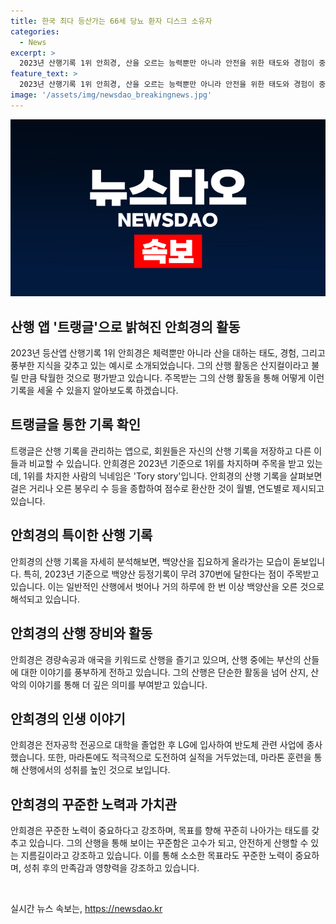 ```yaml
---
title: 한국 최다 등산가는 66세 당뇨 환자 디스크 소유자
categories:
  - News
excerpt: >
  2023년 산행기록 1위 안희경, 산을 오르는 능력뿐만 아니라 안전을 위한 태도와 경험이 중요하다. 안희경의 트랭글 1위는 훌륭한 노력의 결과로, 그의 산행 이야기는 꾸준한 노력의 중요성을 강조한다. 그의 이야기를 통해 사람들은 꾸준함과 안정성에 대한 인사이트를 얻을 수 있다. 신체균증협회에서 받은 치료를 통해 허리 다친 경험도 공유하여 건강의 중요성을 강조한다. 안희경은 꾸준함을 통해 안전하고 건강한 생활을 이어가고 있다. 또한, 그가 백양산에서 본 노을의 아름다움을 통해 자연과의 소통과 존경을 강조하며, 꾸준함과 자연과의 조화로 안정과 풍요로운 삶을 추구한다.
feature_text: >
  2023년 산행기록 1위 안희경, 산을 오르는 능력뿐만 아니라 안전을 위한 태도와 경험이 중요하다. 안희경의 트랭글 1위는 훌륭한 노력의 결과로, 그의 산행 이야기는 꾸준한 노력의 중요성을 강조한다. 그의 이야기를 통해 사람들은 꾸준함과 안정성에 대한 인사이트를 얻을 수 있다. 신체균증협회에서 받은 치료를 통해 허리 다친 경험도 공유하여 건강의 중요성을 강조한다. 안희경은 꾸준함을 통해 안전하고 건강한 생활을 이어가고 있다. 또한, 그가 백양산에서 본 노을의 아름다움을 통해 자연과의 소통과 존경을 강조하며, 꾸준함과 자연과의 조화로 안정과 풍요로운 삶을 추구한다.
image: '/assets/img/newsdao_breakingnews.jpg'
---
```


<p><img src="/assets/img/newsdao_breakingnews.jpg" alt="implanttips 속보" /></p>

<h2 data-ke-size="size26">산행 앱 '트랭글'으로 밝혀진 안희경의 활동</h2>

<p data-ke-size="size16">2023년 등산앱 산행기록 1위 안희경은 체력뿐만 아니라 산을 대하는 태도, 경험, 그리고 풍부한 지식을 갖추고 있는 예시로 소개되었습니다. 그의 산행 활동은 산지컬이라고 불릴 만큼 탁월한 것으로 평가받고 있습니다. 주목받는 그의 산행 활동을 통해 어떻게 이런 기록을 세울 수 있을지 알아보도록 하겠습니다. </p>

<h2 data-ke-size="size26">트랭글을 통한 기록 확인</h2>

<p data-ke-size="size16">트랭글은 산행 기록을 관리하는 앱으로, 회원들은 자신의 산행 기록을 저장하고 다른 이들과 비교할 수 있습니다. 안희경은 2023년 기준으로 1위를 차지하며 주목을 받고 있는데, 1위를 차지한 사람의 닉네임은 'Tory story'입니다. 안희경의 산행 기록을 살펴보면 걸은 거리나 오른 봉우리 수 등을 종합하여 점수로 환산한 것이 월별, 연도별로 제시되고 있습니다. </p>

<h2 data-ke-size="size26">안희경의 특이한 산행 기록</h2>

<p data-ke-size="size16">안희경의 산행 기록을 자세히 분석해보면, 백양산을 집요하게 올라가는 모습이 돋보입니다. 특히, 2023년 기준으로 백양산 등정기록이 무려 370번에 달한다는 점이 주목받고 있습니다. 이는 일반적인 산행에서 벗어나 거의 하루에 한 번 이상 백양산을 오른 것으로 해석되고 있습니다. </p>

<h2 data-ke-size="size26">안희경의 산행 장비와 활동</h2>

<p data-ke-size="size16">안희경은 경량속공과 애국을 키워드로 산행을 즐기고 있으며, 산행 중에는 부산의 산들에 대한 이야기를 풍부하게 전하고 있습니다. 그의 산행은 단순한 활동을 넘어 산지, 산악의 이야기를 통해 더 깊은 의미를 부여받고 있습니다. </p>

<h2 data-ke-size="size26">안희경의 인생 이야기</h2>

<p data-ke-size="size16">안희경은 전자공학 전공으로 대학을 졸업한 후 LG에 입사하여 반도체 관련 사업에 종사했습니다. 또한, 마라톤에도 적극적으로 도전하여 실적을 거두었는데, 마라톤 훈련을 통해 산행에서의 성취를 높인 것으로 보입니다. </p>

<h2 data-ke-size="size26">안희경의 꾸준한 노력과 가치관</h2>

<p data-ke-size="size16">안희경은 꾸준한 노력이 중요하다고 강조하며, 목표를 향해 꾸준히 나아가는 태도를 갖추고 있습니다. 그의 산행을 통해 보이는 꾸준함은 고수가 되고, 안전하게 산행할 수 있는 지름길이라고 강조하고 있습니다. 이를 통해 소소한 목표라도 꾸준한 노력이 중요하며, 성취 후의 만족감과 영향력을 강조하고 있습니다. </p>

<p data-ke-size="size16">&nbsp;</p>
실시간 뉴스 속보는, <a href="https://newsdao.kr" rel="dofollow">https://newsdao.kr</a>


